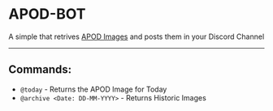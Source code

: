 # APOD-BOT
A simple that retrives [APOD Images](https://apod.nasa.gov/apod/astropix.html) and posts them in your Discord Channel

<hr/>

## Commands:

* `@today`  - Returns the APOD Image for Today
* `@archive <Date: DD-MM-YYYY>` - Returns Historic Images
